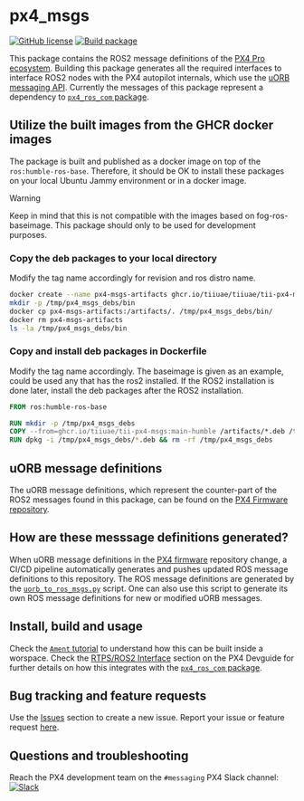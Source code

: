 # px4_msgs

[![GitHub license](https://img.shields.io/github/license/PX4/px4_msgs.svg)](https://github.com/PX4/px4_msg/blob/master/LICENSE) [![Build package](https://github.com/PX4/px4_msgs/workflows/Build%20package/badge.svg)](https://github.com/PX4/px4_msgs/actions)

This package contains the ROS2 message definitions of the [PX4 Pro ecosystem](https://px4.io/). Building this package generates all the required interfaces to interface ROS2 nodes with the PX4 autopilot internals, which use the [uORB messaging API](https://dev.px4.io/en/middleware/uorb.html). Currently the messages of this package represent a dependency to [`px4_ros_com` package](https://github.com/PX4/px4_ros_com).

## Utilize the built images from the GHCR docker images
The package is built and published as a docker image on top of the `ros:humble-ros-base`. Therefore, it should be OK to install these packages on your local Ubuntu Jammy environment or in a docker image.

> [!WARNING]
> Keep in mind that this is not compatible with the images based on fog-ros-baseimage. This package should only to be used for development purposes.

### Copy the deb packages to your local directory
Modify the tag name accordingly for revision and ros distro name.
```bash
docker create --name px4-msgs-artifacts ghcr.io/tiiuae/tiiuae/tii-px4-msgs:main-humble
mkdir -p /tmp/px4_msgs_debs/bin
docker cp px4-msgs-artifacts:/artifacts/. /tmp/px4_msgs_debs/bin/
docker rm px4-msgs-artifacts
ls -la /tmp/px4_msgs_debs/bin
```

### Copy and install deb packages in Dockerfile
Modify the tag name accordingly. The baseimage is given as an example, could be used any that has the ros2 installed. If the ROS2 installation is done later, install the deb packages after the ROS2 installation.
```Dockerfile
FROM ros:humble-ros-base

RUN mkdir -p /tmp/px4_msgs_debs
COPY --from=ghcr.io/tiiuae/tii-px4-msgs:main-humble /artifacts/*.deb /tmp/px4_msgs_debs/
RUN dpkg -i /tmp/px4_msgs_debs/*.deb && rm -rf /tmp/px4_msgs_debs
```

## uORB message definitions

The uORB message definitions, which represent the counter-part of the ROS2 messages found in this package, can be found on the [PX4 Firmware repository](https://github.com/PX4/Firmware).

## How are these messsage definitions generated?

When uORB message definitions in the [PX4 firmware](https://github.com/PX4/Firmware) repository change, a CI/CD pipeline automatically generates and pushes updated ROS message definitions to this repository. The ROS message definitions are generated by the [`uorb_to_ros_msgs.py`](https://github.com/PX4/Firmware/blob/master/msg/tools/uorb_to_ros_msgs.py) script. One can also use this script to generate its own ROS message definitions for new or modified uORB messages.

## Install, build and usage

Check the [`Ament` tutorial](https://index.ros.org/doc/ros2/Tutorials/Ament-Tutorial/) to understand how this can be built inside a worspace. Check the [RTPS/ROS2 Interface](https://dev.px4.io/en/middleware/micrortps.html) section on the PX4 Devguide for further details on how this integrates with the [`px4_ros_com` package](https://github.com/PX4/px4_ros_com).

## Bug tracking and feature requests

Use the [Issues](https://github.com/PX4/px4_msgs/issues) section to create a new issue. Report your issue or feature request [here](https://github.com/PX4/px4_msgs/issues/new).

## Questions and troubleshooting

Reach the PX4 development team on the `#messaging` PX4 Slack channel:
[![Slack](https://px4-slack.herokuapp.com/badge.svg)](http://slack.px4.io)
